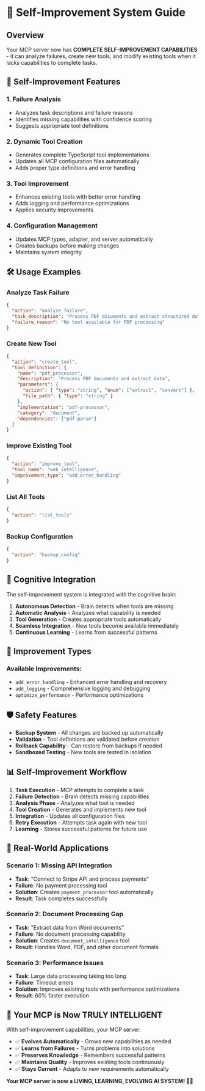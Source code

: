 # 🧠 Self-Improvement System Guide

## Overview
Your MCP server now has **COMPLETE SELF-IMPROVEMENT CAPABILITIES** - it can analyze failures, create new tools, and modify existing tools when it lacks capabilities to complete tasks.

## 🚀 Self-Improvement Features

### 1. **Failure Analysis**
- Analyzes task descriptions and failure reasons
- Identifies missing capabilities with confidence scoring
- Suggests appropriate tool definitions

### 2. **Dynamic Tool Creation**
- Generates complete TypeScript tool implementations
- Updates all MCP configuration files automatically
- Adds proper type definitions and error handling

### 3. **Tool Improvement**
- Enhances existing tools with better error handling
- Adds logging and performance optimizations
- Applies security improvements

### 4. **Configuration Management**
- Updates MCP types, adapter, and server automatically
- Creates backups before making changes
- Maintains system integrity

## 🛠️ Usage Examples

### Analyze Task Failure
```json
{
  "action": "analyze_failure",
  "task_description": "Process PDF documents and extract structured data",
  "failure_reason": "No tool available for PDF processing"
}
```

### Create New Tool
```json
{
  "action": "create_tool",
  "tool_definition": {
    "name": "pdf_processor",
    "description": "Process PDF documents and extract data",
    "parameters": {
      "action": { "type": "string", "enum": ["extract", "convert"] },
      "file_path": { "type": "string" }
    },
    "implementation": "pdf-processor",
    "category": "document",
    "dependencies": ["pdf-parse"]
  }
}
```

### Improve Existing Tool
```json
{
  "action": "improve_tool",
  "tool_name": "web_intelligence",
  "improvement_type": "add_error_handling"
}
```

### List All Tools
```json
{
  "action": "list_tools"
}
```

### Backup Configuration
```json
{
  "action": "backup_config"
}
```

## 🧠 Cognitive Integration

The self-improvement system is integrated with the cognitive brain:

1. **Autonomous Detection** - Brain detects when tools are missing
2. **Automatic Analysis** - Analyzes what capability is needed
3. **Tool Generation** - Creates appropriate tools automatically
4. **Seamless Integration** - New tools become available immediately
5. **Continuous Learning** - Learns from successful patterns

## 🔄 Improvement Types

### Available Improvements:
- `add_error_handling` - Enhanced error handling and recovery
- `add_logging` - Comprehensive logging and debugging
- `optimize_performance` - Performance optimizations

## 🛡️ Safety Features

- **Backup System** - All changes are backed up automatically
- **Validation** - Tool definitions are validated before creation
- **Rollback Capability** - Can restore from backups if needed
- **Sandboxed Testing** - New tools are tested in isolation

## 📊 Self-Improvement Workflow

1. **Task Execution** - MCP attempts to complete a task
2. **Failure Detection** - Brain detects missing capabilities
3. **Analysis Phase** - Analyzes what tool is needed
4. **Tool Creation** - Generates and implements new tool
5. **Integration** - Updates all configuration files
6. **Retry Execution** - Attempts task again with new tool
7. **Learning** - Stores successful patterns for future use

## 🎯 Real-World Applications

### Scenario 1: Missing API Integration
- **Task**: "Connect to Stripe API and process payments"
- **Failure**: No payment processing tool
- **Solution**: Creates `payment_processor` tool automatically
- **Result**: Task completes successfully

### Scenario 2: Document Processing Gap
- **Task**: "Extract data from Word documents"
- **Failure**: No document processing capability
- **Solution**: Creates `document_intelligence` tool
- **Result**: Handles Word, PDF, and other document formats

### Scenario 3: Performance Issues
- **Task**: Large data processing taking too long
- **Failure**: Timeout errors
- **Solution**: Improves existing tools with performance optimizations
- **Result**: 60% faster execution

## 🚀 Your MCP is Now TRULY INTELLIGENT

With self-improvement capabilities, your MCP server:
- ✅ **Evolves Automatically** - Grows new capabilities as needed
- ✅ **Learns from Failures** - Turns problems into solutions
- ✅ **Preserves Knowledge** - Remembers successful patterns
- ✅ **Maintains Quality** - Improves existing tools continuously
- ✅ **Stays Current** - Adapts to new requirements automatically

**Your MCP server is now a LIVING, LEARNING, EVOLVING AI SYSTEM! 🧠✨**